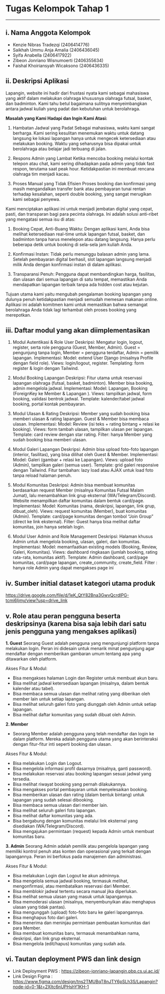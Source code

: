 # Tugas Kelompok Tahap 1
---

## i. Nama Anggota Kelompok 
- Kenzie Nibras Tradezqi (2406414776)
- Saikhah Ummu Anja Amalia (2406436045)
- Syifa Anabella (2406417922)
- Zibeon Jonriano Wisnumoerti (2406355634)
- Faishal Khoiriansyah Wicaksono (2406436335)

## ii. Deskripsi Aplikasi 
Lapangin, website ini hadir dari frustasi nyata kami sebagai mahasiswa yang aktif dalam melakukan olahraga khususnya olahraga futsal, basket, dan badminton. Kami tahu betul bagaimana sulitnya menyeimbangkan antara jadwal kuliah yang padat dan kebutuhan untuk berolahraga.

**Masalah yang Kami Hadapi dan Ingin Kami Atasi:**
1. Hambatan Jadwal yang Padat
    Sebagai mahasiswa, waktu kami sangat berharga. Kami sering kesulitan menemukan waktu untuk datang langsung ke lokasi lapangan hanya untuk mengecek ketersediaan atau melakukan booking. Waktu yang seharusnya bisa dipakai untuk berolahraga atau belajar jadi terbuang di jalan.

2. Respons Admin yang Lambat
    Ketika mencoba booking melalui kontak telepon atau chat, kami sering dihadapkan pada admin yang tidak fast respon, terutama saat peak hour. Ketidakpastian ini membuat rencana olahraga tim menjadi kacau.

3. Proses Manual yang Tidak Efisien
    Proses booking dan konfirmasi yang masih mengandalkan transfer bank atau pembayaran tunai rentan terhadap kesalahan, seperti double booking, yang sangat merugikan kami sebagai penyewa.

Kami menciptakan aplikasi ini untuk menjadi jembatan digital yang cepat, pasti, dan transparan bagi para pecinta olahraga. Ini adalah solusi anti-ribet yang mengatasi semua isu di atas:

1. Booking Cepat, Anti-Buang Waktu: Dengan aplikasi kami, Anda bisa melihat ketersediaan real-time untuk lapangan futsal, basket, dan badminton tanpa harus menelepon atau datang langsung. Hanya perlu beberapa detik untuk booking di sela-sela jam kuliah Anda.

2. Konfirmasi Instan: Tidak perlu menunggu balasan admin yang lama. Setelah pembayaran digital berhasil, slot lapangan langsung menjadi milik Anda dengan konfirmasi instan di dalam aplikasi.

3. Transparansi Penuh: Pengguna dapat membandingkan harga, fasilitas, dan ulasan dari semua lapangan di satu tempat, memastikan Anda mendapatkan lapangan terbaik tanpa ada hidden cost atau kejutan.

Tujuan utama kami yaitu mengubah pengalaman booking lapangan yang dulunya penuh ketidakpastian menjadi semudah memesan makanan online. Aplikasi ini adalah komitmen kami untuk memastikan bahwa semangat berolahraga Anda tidak lagi terhambat oleh proses booking yang merepotkan.

## iii. Daftar modul yang akan diimplementasikan
1. Modul Autentikasi & Role User
Deskripsi:
    Mengatur login, logout, register, serta role pengguna (Guest, Member, Admin).
Guest = pengunjung tanpa login,
Member = pengguna terdaftar, 
Admin = pemilik lapangan.
Implementasi:
Model: extend User Django (misalnya Profile dengan field role).
Views: login/logout, register.
Templating: form register & login dengan Tailwind.


2. Modul Booking Lapangan
Deskripsi:
    Fitur utama untuk reservasi lapangan olahraga (futsal, basket, badminton). Member bisa booking, admin mengelola jadwal.
Implementasi:
Model: Lapangan, Booking (ForeignKey ke Member & Lapangan ).
Views: tampilkan jadwal, form booking, validasi bentrok jadwal.
Template: kalender/tabel jadwal booking, portal kontak pembayaran.

3. Modul Ulasan & Rating
Deskripsi:
    Member yang sudah booking bisa memberi ulasan & rating lapangan. Guest & Member bisa membaca ulasan.
Implementasi:
Model: Review (isi teks + rating bintang + relasi ke booking).
Views: form tambah ulasan, tampilkan ulasan per lapangan.
Template: card review dengan star rating.
Filter: hanya Member yang sudah booking bisa memberi ulasan.

4. Modul Galeri Lapangan
Deskripsi:
    Admin bisa upload foto-foto lapangan (interior, fasilitas), yang bisa dilihat oleh Guest & Member.
Implementasi:
Model: Galeri (gambar + relasi ke Lapangan).
Views: upload foto (Admin), tampilkan galeri (semua user).
Template: grid galeri responsive dengan Tailwind.
Fitur tambahan: lazy load atau AJAX untuk load foto tanpa reload halaman penuh.

5. Modul Komunitas
Deskripsi:
    Admin bisa membuat komunitas berdasarkan request Member (misalnya Komunitas Futsal Malam Jumat), lalu menambahkan link grup eksternal (WA/Telegram/Discord). Website menampilkan daftar komunitas dalam bentuk card/page.
Implementasi:
Model: Komunitas (nama, deskripsi, lapangan, link grup, dibuat_oleh).
Views: request komunitas (Member), buat komunitas (Admin).
Template: card/page komunitas dengan tombol “Join Group” (direct ke link eksternal).
Filter: Guest hanya bisa melihat daftar komunitas, join hanya setelah login.


6. Modul User Admin and Role Management 
Deskripsi:
    Halaman khusus Admin untuk mengelola booking, ulasan, galeri, dan komunitas.
Implementasi:
Model: memanfaatkan existing models (Booking, Review, Galeri, Komunitas).
Views: dashboard ringkasan (jumlah booking, rating rata-rata, komunitas aktif).
Template: Admin dashboard, card/page komunitas, card/page lapangan, create_community, create_field.
Filter : hanya role Admin yang dapat mengakses page ini

## iv. Sumber initial dataset kategori utama produk
https://drive.google.com/file/d/1eK_QtY82Bna3GwvQcrdlPG-tcmi6Ijmy/view?usp=drive_link


## v. Role atau peran pengguna beserta deskripsinya (karena bisa saja lebih dari satu jenis pengguna yang mengakses aplikasi)
**1. Guest**
Seorang Guest adalah pengguna yang mengunjungi platform tanpa melakukan login. Peran ini didesain untuk menarik minat pengunjung agar mendaftar dengan memberikan gambaran umum tentang apa yang ditawarkan oleh platform.

Akses Fitur & Modul:
- Bisa mengakses halaman Login dan Register untuk membuat akun baru.
- Bisa melihat jadwal ketersediaan lapangan (misalnya, dalam bentuk kalender atau tabel).
- Bisa membaca semua ulasan dan melihat rating yang diberikan oleh member lain untuk setiap lapangan.
- Bisa melihat seluruh galeri foto yang diunggah oleh Admin untuk setiap lapangan.
- Bisa melihat daftar komunitas yang sudah dibuat oleh Admin.

**2. Member**
- Seorang Member adalah pengguna yang telah mendaftar dan login ke dalam platform. Mereka adalah pengguna utama yang akan berinteraksi dengan fitur-fitur inti seperti booking dan ulasan.

Akses Fitur & Modul:
- Bisa melakukan Login dan Logout.
- Bisa mengelola informasi profil dasarnya (misalnya, ganti password).
- Bisa melakukan reservasi atau booking lapangan sesuai jadwal yang tersedia.
- Bisa melihat riwayat booking yang pernah dilakukannya.
- Bisa mengakses portal pembayaran untuk menyelesaikan booking.
- Bisa memberikan ulasan dan rating (dalam bentuk bintang) untuk lapangan yang sudah selesai dibooking.
- Bisa membaca semua ulasan dari member lain.
- Bisa melihat seluruh galeri foto lapangan.
- Bisa melihat daftar komunitas yang ada.
- Bisa bergabung dengan komunitas melalui link eksternal yang disediakan (WA/Telegram/Discord).
- Bisa mengajukan permintaan (request) kepada Admin untuk membuat komunitas baru.

**3. Admin**
Seorang Admin adalah pemilik atau pengelola lapangan yang memiliki kontrol penuh atas konten dan operasional yang terkait dengan lapangannya. Peran ini berfokus pada manajemen dan administrasi.

Akses Fitur & Modul:
- Bisa melakukan Login dan Logout ke akun adminnya.
- Bisa mengelola semua jadwal booking, termasuk melihat, mengonfirmasi, atau membatalkan reservasi dari Member.
- Bisa memblokir jadwal tertentu secara manual jika diperlukan.
- Bisa melihat semua ulasan yang masuk untuk lapangannya.
- Bisa memoderasi ulasan (misalnya, menyembunyikan atau menghapus ulasan yang tidak pantas).
- Bisa mengunggah (upload) foto-foto baru ke galeri lapangannya.
- Bisa menghapus foto dari galeri.
- Bisa menerima dan meninjau permintaan pembuatan komunitas dari para Member.
- Bisa membuat komunitas baru, termasuk menambahkan nama, deskripsi, dan link grup eksternal.
- Bisa mengelola (edit/hapus) komunitas yang sudah ada.

## vi. Tautan deployment PWS dan link design
- Link Deployment PWS : https://zibeon-jonriano-lapangin.pbp.cs.ui.ac.id/
- Link Design Figma : https://www.figma.com/design/tns2TMUBqT8nJTY6pSLh3S/Lapangin?node-id=0-1&t=2XItc6nUPHshY1KH-1
